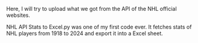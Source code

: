 Here, I will try to upload what we got from the API of the NHL official websites.

NHL API Stats to Excel.py was one of my first code ever. It fetches stats of NHL players from 1918 to 2024 and export it into a Excel sheet.
